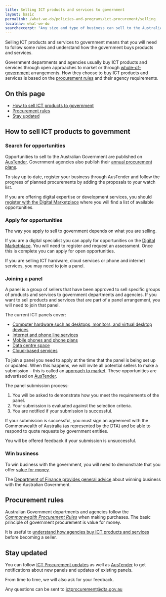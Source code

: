 ```yaml
---
title: Selling ICT products and services to government
layout: basic
permalink: /what-we-do/policies-and-programs/ict-procurement/selling
localnav: what-we-do
searchexcerpt: "Any size and type of business can sell to the Australian Government. If you sell Information and Communications Technology (ICT), this information will help you understand how to sell your products and services to the Australian Government. "
---
```


Selling ICT products and services to government means that you will need to follow some rules and understand how the government buys products and services.

Government departments and agencies usually buy ICT products and services through open approaches to market or through [whole-of-government](http://www.finance.gov.au/procurement/wog-procurement/) arrangements. How they choose to buy ICT products and services is based on the [procurement rules](#procurement-rules) and their agency requirements.

## On this page

- [How to sell ICT products to government](#how-to-sell-ict-products-to-government)
- [Procurement rules](#procurement-rules)
- [Stay updated](#stay-updated)

## How to sell ICT products to government

### Search for opportunities

Opportunities to sell to the Australian Government are published on [AusTender](https://www.tenders.gov.au/). Government agencies also publish their [annual procurement plans](https://www.tenders.gov.au/?event=public.APP.list&tab=List%20By%20Agency).

To stay up to date, register your business through AusTender and follow the progress of planned procurements by adding the proposals to your watch list.

If you are offering digital expertise or development services, you should [register with the Digital Marketplace](https://marketplace.service.gov.au/sellers-guide) where you will find a list of available opportunities.

### Apply for opportunities

The way you apply to sell to government depends on what you are selling.

If you are a digital specialist you can apply for opportunities on the [Digital Marketplace](https://marketplace.service.gov.au/become-a-seller). You will need to register and request an assessment. Once this is complete you can apply for open opportunities.

If you are selling ICT hardware, cloud services or phone and internet services, you may need to join a panel.

### Joining a panel

A panel is a group of sellers that have been approved to sell specific groups of products and services to government departments and agencies. If you want to sell products and services that are part of a panel arrangement, you will need to join that panel.

The current ICT panels cover:

- [Computer hardware such as desktops, monitors, and virtual desktop devices](http://finance.gov.au/policy-guides-procurement/whole-of-government-ict-hardware-panel/)
- [Internet and phone line services](http://finance.gov.au/policy-guides-procurement/australian-government-telecommunications-arrangements/telecommunications-panels/)
- [Mobile phones and phone plans](http://finance.gov.au/policy-guides-procurement/australian-government-telecommunications-arrangements/telecommunications-panels/#Mobile_Panel)
- [Data centre space](http://finance.gov.au/tags/data-centres/)
- [Cloud-based services](http://www.finance.gov.au/policy-guides-procurement/cloud-services-panel/)

To join a panel you need to apply at the time that the panel is being set up or updated. When this happens, we will invite all potential sellers to make a submission – this is called an [approach to market](http://sellingtogov.finance.gov.au/faqs/process). These opportunities are advertised on [AusTender](https://www.tenders.gov.au/).

The panel submission process:

1. You will be asked to demonstrate how you meet the requirements of the panel.
2. Your submission is evaluated against the selection criteria.
3. You are notified if your submission is successful.

If your submission is successful, you must sign an agreement with the Commonwealth of Australia (as represented by the DTA) and be able to respond to quote requests by government entities.

You will be offered feedback if your submission is unsuccessful. 

### Win business

To win business with the government, you will need to demonstrate that you offer [value for money](http://sellingtogov.finance.gov.au/guide/getting-selected-to-supply-to-government).

The [Department of Finance provides general advice](http://sellingtogov.finance.gov.au/) about winning business with the Australian Government.

## Procurement rules

Australian Government departments and agencies follow the [*Commonwealth Procurement Rules*](https://www.finance.gov.au/procurement/procurement-policy-and-guidance/commonwealth-procurement-rules/) when making purchases. The basic principle of government procurement is value for money.

It is useful to [understand how agencies buy ICT products and services](/what-we-do/policies-and-programs/ict-procurement/buying/) before becoming a seller.

## Stay updated

You can follow [ICT Procurement updates](/what-we-do/policies-and-programs/ict-procurement/updates/) as well as [AusTender](https://www.tenders.gov.au/) to get notifications about new panels and updates of existing panels.

From time to time, we will also ask for your feedback.

Any questions can be sent to [ictprocurement@dta.gov.au](mailto:ictprocurement@dta.gov.au)
